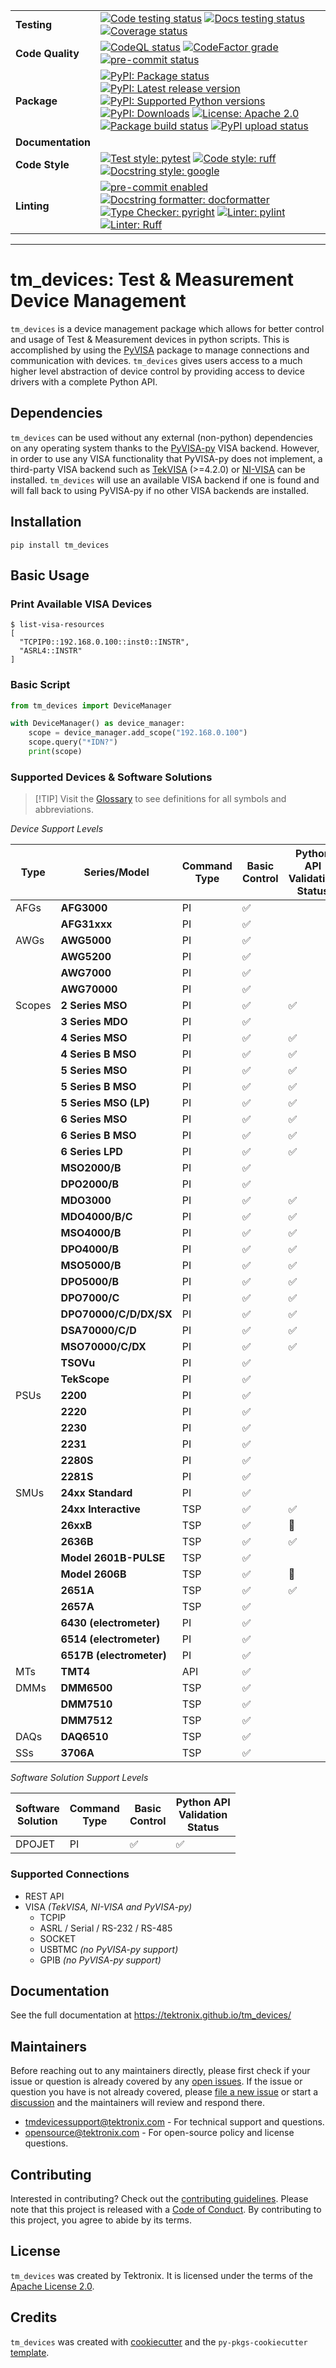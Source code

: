 <div markdown="1" class="custom-badge-table">

|                   |                                                                                                                                                                                                                                                                                                                                                                                                                                                                                                                                                                                                                                                                                                                                                                                                                                                                                                                                                                                                                                       |
| ----------------- | ------------------------------------------------------------------------------------------------------------------------------------------------------------------------------------------------------------------------------------------------------------------------------------------------------------------------------------------------------------------------------------------------------------------------------------------------------------------------------------------------------------------------------------------------------------------------------------------------------------------------------------------------------------------------------------------------------------------------------------------------------------------------------------------------------------------------------------------------------------------------------------------------------------------------------------------------------------------------------------------------------------------------------------- |
| **Testing**       | [![Code testing status](https://github.com/tektronix/tm_devices/actions/workflows/test-code.yml/badge.svg?branch=main)](https://github.com/tektronix/tm_devices/actions/workflows/test-code.yml) [![Docs testing status](https://github.com/tektronix/tm_devices/actions/workflows/test-docs.yml/badge.svg?branch=main)](https://github.com/tektronix/tm_devices/actions/workflows/test-docs.yml) [![Coverage status](https://codecov.io/gh/tektronix/tm_devices/branch/main/graph/badge.svg)](https://codecov.io/gh/tektronix/tm_devices)                                                                                                                                                                                                                                                                                                                                                                                                                                                                                            |
| **Code Quality**  | [![CodeQL status](https://github.com/tektronix/tm_devices/actions/workflows/codeql-analysis.yml/badge.svg?branch=main)](https://github.com/tektronix/tm_devices/actions/workflows/codeql-analysis.yml) [![CodeFactor grade](https://www.codefactor.io/repository/github/tektronix/tm_devices/badge)](https://www.codefactor.io/repository/github/tektronix/tm_devices) [![pre-commit status](https://results.pre-commit.ci/badge/github/tektronix/tm_devices/main.svg)](https://results.pre-commit.ci/latest/github/tektronix/tm_devices/main)                                                                                                                                                                                                                                                                                                                                                                                                                                                                                        |
| **Package**       | [![PyPI: Package status](https://img.shields.io/pypi/status/tm_devices?logo=pypi)](https://pypi.org/project/tm_devices/) [![PyPI: Latest release version](https://img.shields.io/pypi/v/tm_devices?logo=pypi)](https://pypi.org/project/tm_devices/) [![PyPI: Supported Python versions](https://img.shields.io/pypi/pyversions/tm_devices?logo=python)](https://pypi.org/project/tm_devices/) [![PyPI: Downloads](https://pepy.tech/badge/tm-devices)](https://pepy.tech/project/tm_devices) [![License: Apache 2.0](https://img.shields.io/pypi/l/tm_devices)](https://tinyurl.com/tek-tm-devices/LICENSE.md) [![Package build status](https://github.com/tektronix/tm_devices/actions/workflows/package-build.yml/badge.svg?branch=main)](https://github.com/tektronix/tm_devices/actions/workflows/package-build.yml) [![PyPI upload status](https://github.com/tektronix/tm_devices/actions/workflows/package-release.yml/badge.svg?branch=main)](https://github.com/tektronix/tm_devices/actions/workflows/package-release.yml) |
| **Documentation** |                                                                                                                                                                                                                                                                                                                                                                                                                                                                                                                                                                                                                                                                                                                                                                                                                                                                                                                                                                                                                                       |
| **Code Style**    | [![Test style: pytest](https://img.shields.io/badge/test%20style-pytest-blue)](https://github.com/pytest-dev/pytest) [![Code style: ruff](https://img.shields.io/badge/code%20style-ruff-black)](https://docs.astral.sh/ruff/formatter/) [![Docstring style: google](https://img.shields.io/badge/docstring%20style-google-tan)](https://google.github.io/styleguide/pyguide.html)                                                                                                                                                                                                                                                                                                                                                                                                                                                                                                                                                                                                                                                    |
| **Linting**       | [![pre-commit enabled](https://img.shields.io/badge/pre--commit-enabled-brightgreen?logo=pre-commit)](https://github.com/pre-commit/pre-commit) [![Docstring formatter: docformatter](https://img.shields.io/badge/docstring%20formatter-docformatter-tan)](https://github.com/PyCQA/docformatter) [![Type Checker: pyright](https://img.shields.io/badge/type%20checker-pyright-yellowgreen)](https://github.com/RobertCraigie/pyright-python) [![Linter: pylint](https://img.shields.io/badge/linter-pylint-purple)](https://github.com/pylint-dev/pylint) [![Linter: Ruff](https://img.shields.io/badge/linter-ruff-purple)](https://github.com/charliermarsh/ruff)                                                                                                                                                                                                                                                                                                                                                                |

</div>

---

# tm_devices: Test & Measurement Device Management

`tm_devices` is a device management package which allows for better
control and usage of Test & Measurement devices in python scripts. This
is accomplished by using the
[PyVISA](https://pyvisa.readthedocs.io/en/latest/) package to manage
connections and communication with devices. `tm_devices` gives users
access to a much higher level abstraction of device control by providing
access to device drivers with a complete Python API.

## Dependencies

`tm_devices` can be used without any external (non-python) dependencies
on any operating system thanks to the
[PyVISA-py](https://pyvisa.readthedocs.io/projects/pyvisa-py/en/latest/)
VISA backend. However, in order to use any VISA functionality that
PyVISA-py does not implement, a third-party VISA backend such as
[TekVISA](https://www.tek.com/en/search?keywords=tekvisa&facets=_templatename%3dsoftware%26parsedsoftwaretype%3dDriver&sort=desc)
(>=4.2.0) or
[NI-VISA](https://www.ni.com/en-us/support/downloads/drivers/download.ni-visa.html)
can be installed. `tm_devices` will use an available VISA backend if one
is found and will fall back to using PyVISA-py if no other VISA backends
are installed.

## Installation

```shell
pip install tm_devices
```

## Basic Usage

### Print Available VISA Devices

```console
$ list-visa-resources
[
  "TCPIP0::192.168.0.100::inst0::INSTR",
  "ASRL4::INSTR"
]
```

### Basic Script

```python
from tm_devices import DeviceManager

with DeviceManager() as device_manager:
    scope = device_manager.add_scope("192.168.0.100")
    scope.query("*IDN?")
    print(scope)
```

### Supported Devices & Software Solutions

> \[!TIP\]
> Visit the [Glossary](https://tinyurl.com/tek-tm-devices/docs/glossary.md) to see definitions for all symbols and abbreviations.

<div markdown="1" class="custom-table-center-cells device-support-table">

<div markdown="1" class="custom-table-title">

_Device Support Levels_

</div>

| Type   | Series/Model             | Command<br>Type | Basic<br>Control | Python API<br>Validation<br>Status |
| ------ | ------------------------ | --------------- | ---------------- | ---------------------------------- |
| AFGs   | **AFG3000**              | PI              | ✅                |                                    |
|        | **AFG31xxx**             | PI              | ✅                |                                    |
| AWGs   | **AWG5000**              | PI              | ✅                |                                    |
|        | **AWG5200**              | PI              | ✅                |                                    |
|        | **AWG7000**              | PI              | ✅                |                                    |
|        | **AWG70000**             | PI              | ✅                |                                    |
| Scopes | **2 Series MSO**         | PI              | ✅                | ✅                                  |
|        | **3 Series MDO**         | PI              | ✅                |                                    |
|        | **4 Series MSO**         | PI              | ✅                | ✅                                  |
|        | **4 Series B MSO**       | PI              | ✅                | ✅                                  |
|        | **5 Series MSO**         | PI              | ✅                | ✅                                  |
|        | **5 Series B MSO**       | PI              | ✅                | ✅                                  |
|        | **5 Series MSO (LP)**    | PI              | ✅                | ✅                                  |
|        | **6 Series MSO**         | PI              | ✅                | ✅                                  |
|        | **6 Series B MSO**       | PI              | ✅                | ✅                                  |
|        | **6 Series LPD**         | PI              | ✅                | ✅                                  |
|        | **MSO2000/B**            | PI              | ✅                |                                    |
|        | **DPO2000/B**            | PI              | ✅                |                                    |
|        | **MDO3000**              | PI              | ✅                | ✅                                  |
|        | **MDO4000/B/C**          | PI              | ✅                | ✅                                  |
|        | **MSO4000/B**            | PI              | ✅                | ✅                                  |
|        | **DPO4000/B**            | PI              | ✅                | ✅                                  |
|        | **MSO5000/B**            | PI              | ✅                | ✅                                  |
|        | **DPO5000/B**            | PI              | ✅                | ✅                                  |
|        | **DPO7000/C**            | PI              | ✅                | ✅                                  |
|        | **DPO70000/C/D/DX/SX**   | PI              | ✅                | ✅                                  |
|        | **DSA70000/C/D**         | PI              | ✅                | ✅                                  |
|        | **MSO70000/C/DX**        | PI              | ✅                | ✅                                  |
|        | **TSOVu**                | PI              | ✅                |                                    |
|        | **TekScope**             | PI              | ✅                |                                    |
| PSUs   | **2200**                 | PI              | ✅                |                                    |
|        | **2220**                 | PI              | ✅                |                                    |
|        | **2230**                 | PI              | ✅                |                                    |
|        | **2231**                 | PI              | ✅                |                                    |
|        | **2280S**                | PI              | ✅                |                                    |
|        | **2281S**                | PI              | ✅                |                                    |
| SMUs   | **24xx Standard**        | PI              | ✅                |                                    |
|        | **24xx Interactive**     | TSP             | ✅                | ✅                                  |
|        | **26xxB**                | TSP             | ✅                | 🚧                                  |
|        | **2636B**                | TSP             | ✅                | ✅                                  |
|        | **Model 2601B-PULSE**    | TSP             | ✅                |                                    |
|        | **Model 2606B**          | TSP             | ✅                | 🚧                                  |
|        | **2651A**                | TSP             | ✅                | ✅                                  |
|        | **2657A**                | TSP             | ✅                |                                    |
|        | **6430 (electrometer)**  | PI              | ✅                |                                    |
|        | **6514 (electrometer)**  | PI              | ✅                |                                    |
|        | **6517B (electrometer)** | PI              | ✅                |                                    |
| MTs    | **TMT4**                 | API             | ✅                |                                    |
| DMMs   | **DMM6500**              | TSP             | ✅                |                                    |
|        | **DMM7510**              | TSP             | ✅                |                                    |
|        | **DMM7512**              | TSP             | ✅                |                                    |
| DAQs   | **DAQ6510**              | TSP             | ✅                |                                    |
| SSs    | **3706A**                | TSP             | ✅                |                                    |

</div>

<div markdown="1" class="custom-table-center-cells device-support-table">

<div markdown="1" class="custom-table-title">

_Software Solution Support Levels_

</div>

| Software<br>Solution | Command<br>Type | Basic<br>Control | Python API<br>Validation<br>Status |
| -------------------- | --------------- | ---------------- | ---------------------------------- |
| DPOJET               | PI              | ✅                | ✅                                  |

</div>

### Supported Connections

- REST API
- VISA *(TekVISA, NI-VISA and PyVISA-py)*
    - TCPIP
    - ASRL / Serial / RS-232 / RS-485
    - SOCKET
    - USBTMC *(no PyVISA-py support)*
    - GPIB *(no PyVISA-py support)*

## Documentation

See the full documentation at <https://tektronix.github.io/tm_devices/>

## Maintainers

Before reaching out to any maintainers directly, please first check if
your issue or question is already covered by any [open
issues](https://github.com/tektronix/tm_devices/issues). If the issue or
question you have is not already covered, please [file a new
issue](https://github.com/tektronix/tm_devices/issues/new/choose) or
start a
[discussion](https://github.com/tektronix/tm_devices/discussions) and
the maintainers will review and respond there.

- <tmdevicessupport@tektronix.com> - For technical support and
    questions.
- <opensource@tektronix.com> - For open-source policy and license
    questions.

## Contributing

Interested in contributing? Check out the [contributing guidelines](https://tinyurl.com/tek-tm-devices/CONTRIBUTING.md). Please
note that this project is released with a [Code of Conduct](https://tinyurl.com/tek-tm-devices/CODE_OF_CONDUCT.md). By
contributing to this project, you agree to abide by its terms.

## License

`tm_devices` was created by Tektronix. It is licensed under the terms of
the [Apache License 2.0](https://tinyurl.com/tek-tm-devices/LICENSE.md).

## Credits

`tm_devices` was created with
[cookiecutter](https://cookiecutter.readthedocs.io/en/latest/README.html)
and the `py-pkgs-cookiecutter`
[template](https://py-pkgs-cookiecutter.readthedocs.io/en/latest/).
